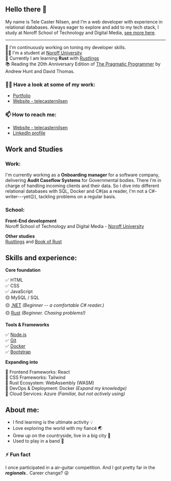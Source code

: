 ## Hello there 👋

My name is Tele Caster Nilsen, and I’m a web developer with experience in relational databases. Always eager to explore and add to my tech stack, I study at Noroff School of Technology and Digital Media, [see more here](#work-and-studies).

---

🔭 I'm continuously working on toning my developer skills.<br/>
👨‍🎓 I'm a student at [Noroff University](#studies)<br/>
🌱 Currently I am learning **Rust** with [Rustlings](https://github.com/rust-lang/rustlings)<br/>
📚 Reading the 20th Anniversary Edition of [The Pragmatic Programmer](https://www.goodreads.com/book/show/45280024-the-pragmatic-programmer) by Andrew Hunt and David Thomas.

### 👨‍💻 Have a look at some of my work:

- [Portfolio](https://tcn-portfolio.netlify.app/)
- [Website - telecasternilsen](https://telecasternilsen.netlify.app/)

### 📫 How to reach me:

- [Website - telecasternilsen](https://telecasternilsen.netlify.app/)
- [LinkedIn profile](https://www.linkedin.com/in/tele-caster-nilsen-7002b9249/)

## Work and Studies

### Work:

I'm currently working as a **Onboarding manager** for a software company, delivering **Audit Caseflow Systems** for Governmental bodies. There I'm in charge of handling incoming clients and their data. So I dive into different relational databases with SQL, Docker and C#(as a reader, I'm not a C#-writer---yet😉), tackling problems on a regular basis.

### School:<br/>

**Front-End development**<br/>
Noroff School of Technology and Digital Media - [Noroff University](https://www.noroff.no/en/studies/vocational-school/front-end-development)

**Other studies**<br/>
[Rustlings](https://github.com/rust-lang/rustlings) and [Book of Rust](https://doc.rust-lang.org/stable/book/)

## Skills and experience:

**Core foundation**

✅ HTML<br/>
✅ CSS<br/>
✅ JavaScript<br/>
🟡 MySQL / SQL<br/>
🟡 [.NET](https://dotnet.microsoft.com/en-us/) _(Beginner -- a comfortable C# reader.)_<br/>
🟡 [Rust](https://doc.rust-lang.org/stable/book/) _(Beginner. Chasing problems!)_

**Tools & Frameworks**

✅ [Node.js](https://nodejs.org/en)<br/>
✅ [Git](https://git-scm.com/)<br/>
✅ [Docker](https://www.docker.com/)<br/>
✅ [Bootstrap](https://getbootstrap.com/)<br/>

**Expanding into**

🚀 Frontend Frameworks: React<br/>
🚀 CSS Frameworks: Tailwind<br/>
🚀 Rust Ecosystem: WebAssembly (WASM)<br/>
🚀 DevOps & Deployment: Docker _(Expand my knowledge)_<br/>
🚀 Cloud Services: Azure _(Familiar, but not actively using)_

## About me:

- I find learning is the ultimate activity 💡
- Love exploring the world with my fiancé 🌏
- Grew up on the countryside, live in a big city 🌆
- Used to play in a band 🎸

### ⚡ Fun fact

I once participated in a air-guitar competition. And I got pretty far in the **_regionals_**.. Career change? 😜
